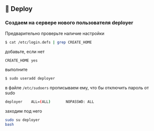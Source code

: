 ## 🚀 Deploy

### Создаем на сервере нового пользователя deployer

Предварительно проверьте наличие настройки
```sh
$ cat /etc/login.defs | grep CREATE_HOME
```

добавьте, если нет 
```sh
CREATE_HOME yes
```

выполните
```sh
$ sudo useradd deployer
```

в файле `/etc/sudoers` прописываем ему, что бы отключить пароль от sudo
```sh
deployer    ALL=(ALL)       NOPASSWD: ALL
```

заходим под него
```sh
sudo su deployer
bash
```